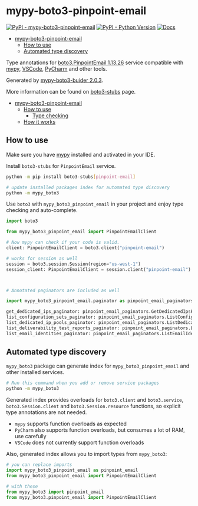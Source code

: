 # mypy-boto3-pinpoint-email

[![PyPI - mypy-boto3-pinpoint-email](https://img.shields.io/pypi/v/mypy-boto3-pinpoint-email.svg?color=blue)](https://pypi.org/project/mypy-boto3-pinpoint-email)
[![PyPI - Python Version](https://img.shields.io/pypi/pyversions/mypy-boto3-pinpoint-email.svg?color=blue)](https://pypi.org/project/mypy-boto3-pinpoint-email)
[![Docs](https://img.shields.io/readthedocs/mypy-boto3-builder.svg?color=blue)](https://mypy-boto3-builder.readthedocs.io/)

- [mypy-boto3-pinpoint-email](#mypy-boto3-pinpoint-email)
  - [How to use](#how-to-use)
  - [Automated type discovery](#automated-type-discovery)


Type annotations for
[boto3.PinpointEmail 1.13.26](https://boto3.amazonaws.com/v1/documentation/api/1.13.26/reference/services/pinpoint-email.html#PinpointEmail) service
compatible with [mypy](https://github.com/python/mypy), [VSCode](https://code.visualstudio.com/),
[PyCharm](https://www.jetbrains.com/pycharm/) and other tools.

Generated by [mypy-boto3-buider 2.0.3](https://github.com/vemel/mypy_boto3_builder).

More information can be found on [boto3-stubs](https://pypi.org/project/boto3-stubs/) page.

- [mypy-boto3-pinpoint-email](#mypy-boto3-pinpoint-email)
  - [How to use](#how-to-use)
    - [Type checking](#type-checking)
  - [How it works](#how-it-works)

## How to use

Make sure you have [mypy](https://github.com/python/mypy) installed and activated in your IDE.

Install `boto3-stubs` for `PinpointEmail` service.

```bash
python -m pip install boto3-stubs[pinpoint-email]

# update installed packages index for automated type discovery
python -m mypy_boto3
```

Use `boto3` with `mypy_boto3_pinpoint_email` in your project and enjoy type checking and auto-complete.

```python
import boto3

from mypy_boto3_pinpoint_email import PinpointEmailClient

# Now mypy can check if your code is valid.
client: PinpointEmailClient = boto3.client("pinpoint-email")

# works for session as well
session = boto3.session.Session(region="us-west-1")
session_client: PinpointEmailClient = session.client("pinpoint-email")



# Annotated paginators are included as well

import mypy_boto3_pinpoint_email.paginator as pinpoint_email_paginators

get_dedicated_ips_paginator: pinpoint_email_paginators.GetDedicatedIpsPaginator = client.get_paginator("get_dedicated_ips")
list_configuration_sets_paginator: pinpoint_email_paginators.ListConfigurationSetsPaginator = client.get_paginator("list_configuration_sets")
list_dedicated_ip_pools_paginator: pinpoint_email_paginators.ListDedicatedIpPoolsPaginator = client.get_paginator("list_dedicated_ip_pools")
list_deliverability_test_reports_paginator: pinpoint_email_paginators.ListDeliverabilityTestReportsPaginator = client.get_paginator("list_deliverability_test_reports")
list_email_identities_paginator: pinpoint_email_paginators.ListEmailIdentitiesPaginator = client.get_paginator("list_email_identities")
```

## Automated type discovery

`mypy_boto3` package can generate index for `mypy_boto3_pinpoint_email` and other installed services.

```bash
# Run this command when you add or remove service packages
python -m mypy_boto3
```

Generated index provides overloads for `boto3.client` and `boto3.service`,
`boto3.Session.client` and `boto3.Session.resource` functions,
so explicit type annotations are not needed.

- `mypy` supports function overloads as expected
- `PyCharm` also supports function overloads, but consumes a lot of RAM, use carefully
- `VSCode` does not currently support function overloads

Also, generated index allows you to import types from `mypy_boto3`:

```python
# you can replace imports
import mypy_boto3_pinpoint_email as pinpoint_email
from mypy_boto3_pinpoint_email import PinpointEmailClient

# with these
from mypy_boto3 import pinpoint_email
from mypy_boto3.pinpoint_email import PinpointEmailClient
```